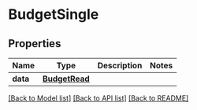 # BudgetSingle

## Properties
Name | Type | Description | Notes
------------ | ------------- | ------------- | -------------
**data** | [**BudgetRead**](BudgetRead.md) |  | 

[[Back to Model list]](../README.md#documentation-for-models) [[Back to API list]](../README.md#documentation-for-api-endpoints) [[Back to README]](../README.md)


